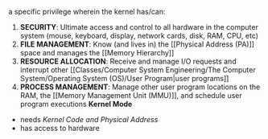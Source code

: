 a specific privilege wherein the kernel has/can:
1. **SECURITY**: Ultimate access and control to all hardware in the computer system (mouse, keyboard, display, network cards, disk, RAM, CPU, etc)
2. **FILE MANAGEMENT**: Know (and lives in) the [[Physical Address (PA)]] space and manages the [[Memory Hierarchy]]
3. **RESOURCE ALLOCATION**: Receive and manage I/O requests and interrupt other [[Classes/Computer System Engineering/The Computer System/Operating System (OS)/User Program|user programs]] 
4. **PROCESS MANAGEMENT**: Manage other user program locations on the RAM, the [[Memory Management Unit (MMU)]], and schedule user program executions
**Kernel Mode** 
- needs *Kernel Code and Physical Address*
- has access to hardware